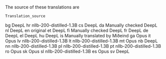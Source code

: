 The source of these translations are
	
	Translation_source
bg	DeepL
hr	nllb-200-distilled-1.3B
cs	DeepL
da	Manually checked DeepL
nl	DeepL
en	original
et	DeepL
fi	Manually checked DeepL
fr	DeepL
de	DeepL
el	DeepL
hu	DeepL
is	Manually translated by Miðeind
ga	Opus
it	Opus
lv	nllb-200-distilled-1.3B
lt	nllb-200-distilled-1.3B
mt	Opus
nb	DeepL
nn	nllb-200-distilled-1.3B
pl	nllb-200-distilled-1.3B
pt	nllb-200-distilled-1.3B
ro	Opus
sk	Opus
sl	nllb-200-distilled-1.3B
es	Opus
sv	DeepL
	